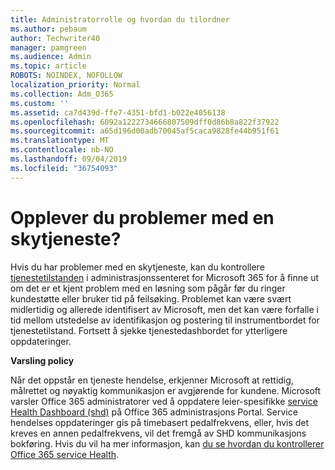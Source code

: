 ```yaml
---
title: Administratorrolle og hvordan du tilordner
ms.author: pebaum
author: Techwriter40
manager: pamgreen
ms.audience: Admin
ms.topic: article
ROBOTS: NOINDEX, NOFOLLOW
localization_priority: Normal
ms.collection: Adm_O365
ms.custom: ''
ms.assetid: ca7d439d-ffe7-4351-bfd1-b022e4056138
ms.openlocfilehash: 6092a1222734666807509dff0d86b8a822f37922
ms.sourcegitcommit: a65d196d00adb70045af5caca9828fe44b951f61
ms.translationtype: MT
ms.contentlocale: nb-NO
ms.lasthandoff: 09/04/2019
ms.locfileid: "36754093"
---
```

# <a name="experiencing-problems-with-a-cloud-service"></a>Opplever du problemer med en skytjeneste?

Hvis du har problemer med en skytjeneste, kan du kontrollere [tjenestetilstanden](https://admin.microsoft.com/AdminPortal/Home#/servicehealth) i administrasjonssenteret for Microsoft 365 for å finne ut om det er et kjent problem med en løsning som pågår før du ringer kundestøtte eller bruker tid på feilsøking. Problemet kan være svært midlertidig og allerede identifisert av Microsoft, men det kan være forfalle i tid mellom utstedelse av identifikasjon og postering til instrumentbordet for tjenestetilstand. Fortsett å sjekke tjenestedashbordet for ytterligere oppdateringer.

**Varsling policy**

Når det oppstår en tjeneste hendelse, erkjenner Microsoft at rettidig, målrettet og nøyaktig kommunikasjon er avgjørende for kundene. Microsoft varsler Office 365 administratorer ved å oppdatere leier-spesifikke [service Health Dashboard (shd)](https://admin.microsoft.com/AdminPortal/Home#/servicehealth) på Office 365 administrasjons Portal. Service hendelses oppdateringer gis på timebasert pedalfrekvens, eller, hvis det kreves en annen pedalfrekvens, vil det fremgå av SHD kommunikasjons bokføring. Hvis du vil ha mer informasjon, kan [du se hvordan du kontrollerer Office 365 service Health](https://docs.microsoft.com/office365/enterprise/view-service-health).

